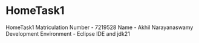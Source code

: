 # HomeTask1
HomeTask1
Matriculation Number - 7219528
Name - Akhil Narayanaswamy
Development Environment - Eclipse IDE and jdk21
